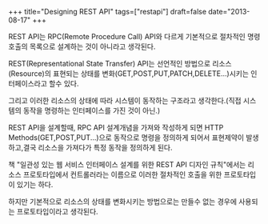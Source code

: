 +++
title="Designing REST API"
tags=["restapi"]
draft=false
date="2013-08-17"
+++

REST API는 RPC(Remote Procedure Call) API와 다르게 기본적으로 절차적인 명령 호출의 목록으로 설계하는 것이 아니라고 생각된다. 

REST(Representational State Transfer) API는 선언적인 방법으로 리소스(Resource)의 표현되는 상태를 변화(GET,POST,PUT,PATCH,DELETE...)시키는 인터페이스라고 할수 있다. 

그리고 이러한 리소스의 상태에 따라 시스템이 동작하는 구조라고 생각한다.(직접 시스템의 동작을 명령하는 인터페이스를 가진 것이 아닌.) 

REST API을 설계할때, RPC API 설계개념을 가져와 작성하게 되면 HTTP Methods(GET,POST,PUT...)으로 동작으로 명령을 정의하게 되어서 표현제약이 발생하고,결국 리소스을 가져다가 특정 동작을 정의하게 된다. 

책 "일관성 있는 웹 서비스 인터페이스 설계를 위한 REST API 디자인 규칙"에서는 리소스 프로토타입에서 컨트롤러라는 이름으로 이러한 절차적인 호출을 위한 프로토타입이 있기는 하다. 

하지만 기본적으로 리소스의 상태를 변화시키는 방법으로는 만들수 없는 경우에 사용되는 프로토타입이라고 생각된다.


